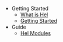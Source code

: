 <!-- docs/_sidebar.md -->
- Getting Started
    - [What is Hel](getting-started/about.md)
    - [Getting Started](getting-started/getting-started.md)
- Guide
    - [Hel Modules](guide/modules.md)